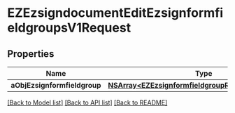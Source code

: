 # EZEzsigndocumentEditEzsignformfieldgroupsV1Request

## Properties
Name | Type | Description | Notes
------------ | ------------- | ------------- | -------------
**aObjEzsignformfieldgroup** | [**NSArray&lt;EZEzsignformfieldgroupRequestCompound&gt;***](EZEzsignformfieldgroupRequestCompound.md) |  | 

[[Back to Model list]](../README.md#documentation-for-models) [[Back to API list]](../README.md#documentation-for-api-endpoints) [[Back to README]](../README.md)


